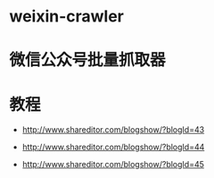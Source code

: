 # weixin-crawler
微信公众号批量抓取器
===================
教程
====
 * http://www.shareditor.com/blogshow/?blogId=43

 * http://www.shareditor.com/blogshow/?blogId=44

 * http://www.shareditor.com/blogshow/?blogId=45
